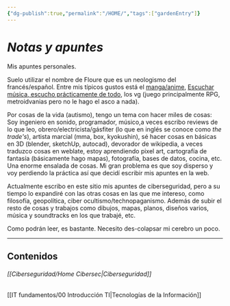 ```yaml
---
{"dg-publish":true,"permalink":"/HOME/","tags":["gardenEntry"]}
---
```


# _Notas y apuntes_

Mis apuntes personales.

Suelo utilizar el nombre de Floure que es un neologismo del francés/español.
Entre mis típicos gustos está el <a href="https://anilist.co/user/RiotKen/">manga/anime</a>, <a href="https://open.spotify.com/user/31puoh4kzrpzldlbss6bjftds4a4">Escuchar música, escucho prácticamente de todo</a>, los vg (juego principalmente RPG, metroidvanias pero no le hago el asco a nada).

Por cosas de la vida (autismo), tengo un tema con hacer miles de cosas:
Soy ingeniero en sonido, programador, músico,a veces escribo reviews de lo que leo, obrero/electricista/gásfiter (lo que en inglés se conoce como *the trade's*), artista marcial (mma, box, kyokushin), sé hacer cosas en básicas en 3D (blender, sketchUp, autocad), devorador de wikipedia, a veces traduzco cosas en weblate, estoy aprendiendo pixel art, cartografía de fantasía (básicamente hago mapas), fotografía, bases de datos, cocina, etc. Una enorme ensalada de cosas.
Mi gran problema es que soy disperso y voy perdiendo la práctica así que decidí escribir mis apuntes en la web.

Actualmente escribo en este sitio mis apuntes de ciberseguridad, pero a su tiempo lo expandiré con las otras cosas en las que me intereso, como filosofía, geopolítica, ciber ocultismo/technopaganismo. Además de subir el resto de cosas y trabajos como dibujos, mapas, planos, diseños varios, música y soundtracks en los que trabajé, etc.

Como podrán leer, es bastante. Necesito des-colapsar mi cerebro un poco.


---

## Contenidos
###### [[Ciberseguridad/Home Cibersec\|Ciberseguridad]]
[[IT fundamentos/00 Introducción TI\|Tecnologías de la Información]]

